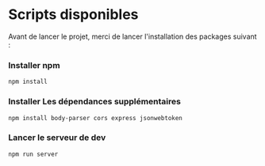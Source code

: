 # Scripts disponibles

Avant de lancer le projet, merci de lancer l'installation des packages suivant :

### Installer npm
```
npm install
```

### Installer Les dépendances supplémentaires
```
npm install body-parser cors express jsonwebtoken
```

### Lancer le serveur de dev
```
npm run server 
```